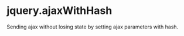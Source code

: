 jquery.ajaxWithHash
===================

Sending ajax without losing state by setting ajax parameters with hash.
